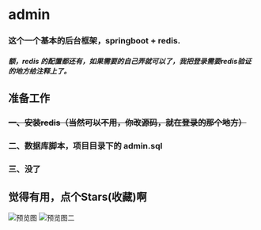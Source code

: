 # admin
### 这个一个基本的后台框架，springboot + redis.
##### 额，redis 的配置都还有，如果需要的自己弄就可以了，我把登录需要redis验证的地方给注释上了。

## 准备工作
### ~~一、安装redis（当然可以不用，你改源码，就在登录的那个地方）~~
### 二、数据库脚本，项目目录下的 admin.sql
### 三、没了 

## 觉得有用，点个Stars(收藏)啊
![预览图](https://github.com/rstyro/admin/blob/master/showimg/2.png)
![预览图二](https://github.com/rstyro/admin/blob/master/showimg/1.png)
